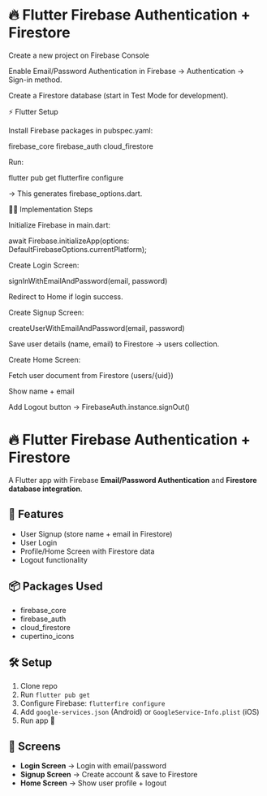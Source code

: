 # 🔥 Flutter Firebase Authentication + Firestore

Create a new project on Firebase Console

Enable Email/Password Authentication in Firebase → Authentication → Sign-in method.

Create a Firestore database (start in Test Mode for development).

⚡ Flutter Setup

Install Firebase packages in pubspec.yaml:

firebase_core
firebase_auth
cloud_firestore


Run:

flutter pub get
flutterfire configure


→ This generates firebase_options.dart.

👨‍💻 Implementation Steps

Initialize Firebase in main.dart:

await Firebase.initializeApp(options: DefaultFirebaseOptions.currentPlatform);


Create Login Screen:

signInWithEmailAndPassword(email, password)

Redirect to Home if login success.

Create Signup Screen:

createUserWithEmailAndPassword(email, password)

Save user details (name, email) to Firestore → users collection.

Create Home Screen:

Fetch user document from Firestore (users/{uid})

Show name + email

Add Logout button → FirebaseAuth.instance.signOut()


# 🔥 Flutter Firebase Authentication + Firestore

A Flutter app with Firebase **Email/Password Authentication** and **Firestore database integration**.

## 🚀 Features
- User Signup (store name + email in Firestore)
- User Login
- Profile/Home Screen with Firestore data
- Logout functionality

## 📦 Packages Used
- firebase_core
- firebase_auth
- cloud_firestore
- cupertino_icons

## 🛠 Setup
1. Clone repo  
2. Run `flutter pub get`  
3. Configure Firebase: `flutterfire configure`  
4. Add `google-services.json` (Android) or `GoogleService-Info.plist` (iOS)  
5. Run app 🚀  

## 📂 Screens
- **Login Screen** → Login with email/password  
- **Signup Screen** → Create account & save to Firestore  
- **Home Screen** → Show user profile + logout  
